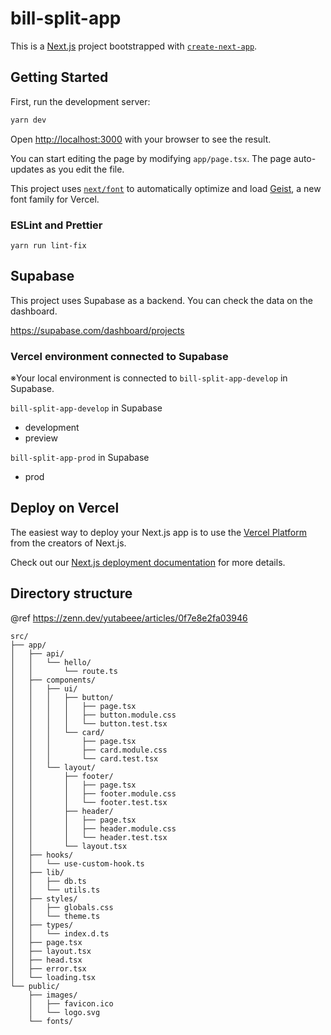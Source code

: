 # bill-split-app

This is a [Next.js](https://nextjs.org) project bootstrapped with [`create-next-app`](https://nextjs.org/docs/app/api-reference/cli/create-next-app).

## Getting Started

First, run the development server:

```bash
yarn dev
```

Open [http://localhost:3000](http://localhost:3000) with your browser to see the result.

You can start editing the page by modifying `app/page.tsx`. The page auto-updates as you edit the file.

This project uses [`next/font`](https://nextjs.org/docs/app/building-your-application/optimizing/fonts) to automatically optimize and load [Geist](https://vercel.com/font), a new font family for Vercel.

### ESLint and Prettier

```
yarn run lint-fix
```

## Supabase

This project uses Supabase as a backend. You can check the data on the dashboard.

https://supabase.com/dashboard/projects

### Vercel environment connected to Supabase
※Your local environment is connected to `bill-split-app-develop` in Supabase.

`bill-split-app-develop` in Supabase
- development
- preview

`bill-split-app-prod` in Supabase
- prod

## Deploy on Vercel

The easiest way to deploy your Next.js app is to use the [Vercel Platform](https://vercel.com/new?utm_medium=default-template&filter=next.js&utm_source=create-next-app&utm_campaign=create-next-app-readme) from the creators of Next.js.

Check out our [Next.js deployment documentation](https://nextjs.org/docs/app/building-your-application/deploying) for more details.

## Directory structure
@ref https://zenn.dev/yutabeee/articles/0f7e8e2fa03946

```
src/
├── app/
│   ├── api/
│   │   └── hello/
│   │       └── route.ts
│   ├── components/
│   │   ├── ui/
│   │   │   ├── button/
│   │   │   │   ├── page.tsx
│   │   │   │   ├── button.module.css
│   │   │   │   └── button.test.tsx
│   │   │   └── card/
│   │   │       ├── page.tsx
│   │   │       ├── card.module.css
│   │   │       └── card.test.tsx
│   │   └── layout/
│   │       ├── footer/
│   │       │   ├── page.tsx
│   │       │   ├── footer.module.css
│   │       │   └── footer.test.tsx
│   │       ├── header/
│   │       │   ├── page.tsx
│   │       │   ├── header.module.css
│   │       │   └── header.test.tsx
│   │       └── layout.tsx
│   ├── hooks/
│   │   └── use-custom-hook.ts
│   ├── lib/
│   │   ├── db.ts
│   │   └── utils.ts
│   ├── styles/
│   │   ├── globals.css
│   │   └── theme.ts
│   ├── types/
│   │   └── index.d.ts
│   ├── page.tsx
│   ├── layout.tsx
│   ├── head.tsx
│   ├── error.tsx
│   └── loading.tsx
└── public/
    ├── images/
    │   ├── favicon.ico
    │   └── logo.svg
    └── fonts/
```